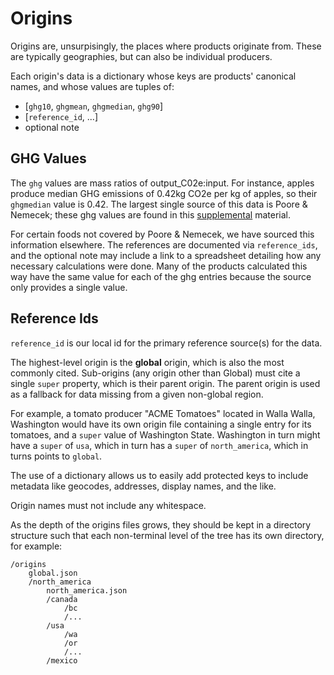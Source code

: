 # Origins

Origins are, unsurpisingly, the places where products originate from. These are typically geographies, but can also be individual producers.

Each origin's data is a dictionary whose keys are products' canonical names, and whose values are tuples of:

* [`ghg10`, `ghgmean`, `ghgmedian`, `ghg90`]
* [`reference_id`, ...]
* optional note

## GHG Values

The `ghg` values are mass ratios of output_C02e:input. For instance, apples produce median GHG emissions of 0.42kg CO2e per kg of apples, so their `ghgmedian` value is 0.42. The largest single source of this data is Poore & Nemecek; these ghg values are found in this [supplemental](https://www.science.org/doi/suppl/10.1126/science.aaq0216/suppl_file/aaq0216-poore-sm-revision1.pdf) material.

For certain foods not covered by Poore & Nemecek, we have sourced this information elsewhere. The references are documented via `reference_ids`, and the optional note may include a link to a spreadsheet detailing how any necessary calculations were done. Many of the products calculated this way have the same value for each of the ghg entries because the source only provides a single value.

## Reference Ids

`reference_id` is our local id for the primary reference source(s) for the data.

The highest-level origin is the **global** origin, which is also the most commonly cited. Sub-origins (any origin other than Global) must cite a single `super` property, which is their parent origin. The parent origin is used as a fallback for data missing from a given non-global region.

For example, a tomato producer "ACME Tomatoes" located in Walla Walla, Washington would have its own origin file containing a single entry for its tomatoes, and a `super` value of Washington State. Washington in turn might have a `super` of `usa`, which in turn has a `super` of `north_america`, which in turns points to `global`. 

The use of a dictionary allows us to easily add protected keys to include metadata like geocodes, addresses, display names, and the like.

Origin names must not include any whitespace.

As the depth of the origins files grows, they should be kept in a directory structure such that each non-terminal level of the tree has its own directory, for example:

```text
/origins
    global.json
    /north_america
        north_america.json
        /canada
            /bc
            /...
        /usa
            /wa
            /or
            /...
        /mexico
```
